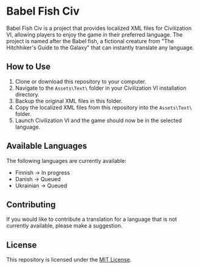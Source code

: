 

# Babel Fish Civ

Babel Fish Civ is a project that provides localized XML files for Civilization VI, allowing players to enjoy the game in their preferred language. The project is named after the Babel fish, a fictional creature from "The Hitchhiker's Guide to the Galaxy" that can instantly translate any language.

## How to Use

1. Clone or download this repository to your computer.
2. Navigate to the `Assets\Text\` folder in your Civilization VI installation directory.
3. Backup the original XML files in this folder.
4. Copy the localized XML files from this repository into the `Assets\Text\` folder.
5. Launch Civilization VI and the game should now be in the selected language.

## Available Languages

The following languages are currently available:

- Finnish -> In progress
- Danish -> Queued
- Ukrainian -> Queued

## Contributing

If you would like to contribute a translation for a language that is not currently available, please make a suggestion.

## License

This repository is licensed under the [MIT License](LICENSE).
